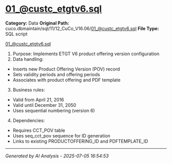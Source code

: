# 01_@custc_etgtv6.sql

**Category:** Data
**Original Path:** cuco.dbmaintain/sql/11/12_CuCo_V16.06/01_@custc_etgtv6.sql
**File Type:** SQL script

01_@custc_etgtv6.sql
1. Purpose: Implements ETGT V6 product offering version configuration
2. Data handling:
- Inserts new Product Offering Version (POV) record
- Sets validity periods and offering periods
- Associates with product offering and PDF template
3. Business rules:
- Valid from April 21, 2016
- Valid until December 31, 2050
- Uses sequential numbering (version 6)
4. Dependencies:
- Requires CCT_POV table
- Uses seq_cct_pov sequence for ID generation
- Links to existing PRODUCTOFFERING_ID and PDFTEMPLATE_ID

---
*Generated by AI Analysis - 2025-07-05 16:54:53*
